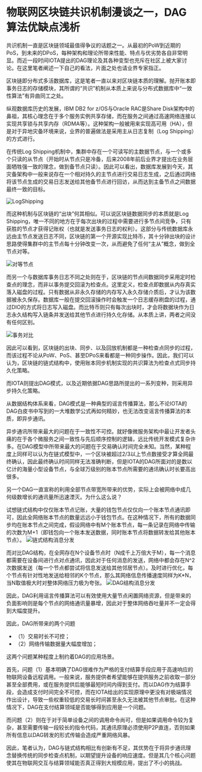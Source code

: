 # 物联网区块链共识机制漫谈之一，DAG算法优缺点浅析

共识机制一直是区块链领域最值得争议的话题之一。从最初的PoW到近期的PoS，到未来的DPoS，每种架构和理论所带来性能、特点与优劣势各自非常明显。而近一段时间IOTA提出的DAG理论及其各种变型也充斥在社区上被大家讨论。在这里笔者阐述一下自己的看法，片面之处也请业界专家指正。

区块链即分布式多活数据库，这是笔者一直以来对区块链本质的理解。抛开账本即事务日志的存储模块，其所谓的“共识”机制从本质上来说与分布式数据库中“一致性算法”有异曲同工之处。

纵观数据库历史的发展，IBM DB2 for z/OS与Oracle RAC是Share Disk架构中的鼻祖，其核心理念在于多个服务实例共享存储，而在服务之间通过高速网络连接以实现共享锁与共享内存（RDMA等）。这种架构一般被用来实现高可用（HA），但是对于异地灾备环境来说，业界的普遍做法是采用主从日志复制（Log Shipping）的方式进行。

在传统Log Shipping机制中，集群中存在一个可读写的主数据节点，与一个或多个只读的从节点（开始时从节点只是冷备，后来2008年前后业界才提出在业务层面牺牲强一致的理念，做到备节点只读）。因此可以看出，数据库发展到今天，其灾备架构中一般来说存在一个相对持久的主节点进行交易日志生成，之后通过网络将该节点生成的交易日志发送给其他备节点进行回访，从而达到主备节点之间数据最终一致的目标。

![LogShipping](media/DAG算法优缺点浅析-LogShipping.png)

而这种机制与区块链的“出块”何其相似。可以说区块链数据同步的本质就是Log Shipping，唯一不同的地方在于每次出块的过程中需要进行多节点间竞争，只有获胜的节点才获得记账权（也就是发送事务日志的权利）。这部分与传统数据库永远由主节点发送日志不同，区块链的第一个开源实现比特币，其十分钟出块的设计思路使得集群中的主节点每十分钟改变一次，从而避免了任何“主从”概念，做到全节点对等。

![对等节点](media/DAG算法优缺点浅析-对等节点.png)

而另一个与数据库事务日志不同之处则在于，区块链的节点间数据同步采用定时检查点的理念，而非以事务提交回滚为检查点。这里定义，检查点即数据从内存真实落入磁盘的过程。只有数据从非永久存储的内存写入永久存储介质后，才认为该数据被永久保存。数据库一般在提交回滚操作时会触发一个日志缓存刷盘的过程，通过DIO的方式将日志写入磁盘。而比特币则只有每次出块时，才会将数据块作为日志永久结构写入链条并发送给其他节点进行持久化存储。从本质上讲，两者之间没有任何区别。

![事务对比](media/DAG算法优缺点浅析-事务对比.png)

因此可以看到，区块链的出块、同步、以及回放机制都是一种检查点同步的过程，而该过程不论从PoW、PoS、甚至DPoS来看都是一种同步操作。因此，我们可以认为，区块链的链式结构中，使用账本同步机制实现的共识算法为检查点式同步持久化策略。

而IOTA则提出DAG模式，以及近期依据DAG思路所提出的一系列变种，则采用异步持久化策略。

从数据结构体系来看，DAG模式是一种典型的谣言传播算法，那么不论IOTA的DAG白皮书中写到的一大堆数学公式再如何精妙，也无法改变谣言传播算法的本质，即异步通讯。

异步通讯所带来最大的问题在于一致性不可控。就好像微服务架构中最让开发者头痛的在于各个微服务之间一致性与先后顺序控制的逻辑，远比传统开发模式复杂许多。在DAG模型中所带来最大的问题在于交易确认时间完全未知。当然，某种程度上同样可以认为在链式模型中，一个区块被超过2/3以上节点数接受才算全网最终确认，因此最终确认时间同样无法准确判断，但是IOTA的DAG所面对的是数以亿计的海量小型设备节点，与全球万级别的账本节点所需要的通讯确认时长要高出很多。

另一个DAG一直宣称的利用全部节点带宽所带来的优势，实际上会被网络中成几何级数增长的通讯量所迅速湮灭。为什么这么说？

试想链式结构中仅仅账本节点记账，大量的钱包节点仅仅向一个账本节点通讯即可，因此全网络账本节点的数量远远小于钱包节点。在这种情况下，所有的数据同步均在账本节点之间完成，假设网络中有M个账本节点，每一条记录在网络中传输的次数为M+1（即钱包向一个账本发送数据，同时账本节点将数据转发给其他账本节点）。
![链式结构消息分发](media/DAG算法优缺点浅析-链式结构消息分发.png)

而对比DAG结构，在全网存在N个设备节点时（N成千上万倍大于M），每一个消息都需要在设备间进行点对点通讯，因此对于任何消息的发送，网络中都会存在N^2次数据发送（每一个节点都尝试将信息发送给其他邻居节点）。及时进行优化，每个节点有针对性地发送给相邻的K个节点，那么其网络信息传播速度同样为K*N，当N取值极大时对整体网络压力极为夸张。
![DAG结构消息分发](media/DAG算法优缺点浅析-DAG结构消息分发.png)

因此，DAG利用谣言传播算法可以有效使用大量节点闲置网络资源，但是带来的负面影响则是每个节点的网络通讯量暴增，因此对于整体网络吞吐量并不一定会得到大幅度提升。

因此，DAG所带来的两个问题

- （1）交易时长不可控；
- （2）网络传输数据量大幅度增加；

这两个问题某种程度上制约着DAG的应用场景。

首先，问题（1）基本明确了DAG很难作为严格的支付结算手段应用于高速响应的物联网设备远程调用。一般来说，服务提供者希望能够在提供服务之前收取一部分甚至全部费用，或在服务提供后能够最短时间内得到支付。而以DAG作为结算手段，会造成支付时间完全不可控，而在IOTA给出的实现原理中更没有对极端情况作出设计，导致一些权重较低的交易长时间甚至永久无法被其他节点审批。在这种情况下，DAG在支付结算领域是否能够得到应用是一个问题。

而问题（2）则在于对于简单设备之间的调用命令尚可，但是如果调用命令较为复杂，甚至需要传输一段较长的指令代码，其通讯原理必须使用P2P直连，否则如果所有信息以DAG转发的形式传输会造成严重网络风暴。

因此，笔者认为，DAG与链式结构相比有创新有不足，其优势在于将异步通讯理念替换传统的同步检查点机制，以期望提升设备的响应速度。但是其几个核心问题使其在物联网交互与结算领域能否真正得到大规模应用，提出了不小的挑战。
